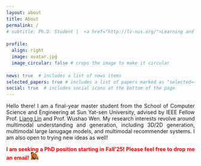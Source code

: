 ```yaml
---
layout: about
title: About
permalink: /
# subtitle: Ph.D. Student |  <a href="http://lv-nus.org/">Learning and Vision Lab</a>  |  <a href="https://nus.edu.sg/"> National University of Singapore</a>.

profile:
  align: right
  image: avatar.jpg
  image_circular: false # crops the image to make it circular

news: true  # includes a list of news items
selected_papers: true # includes a list of papers marked as "selected={true}"
social: true  # includes social icons at the bottom of the page
---
```

<!-- https://fangggf.github.io/ -->

<div style="text-align: justify;">

<p> Hello there! I am a final-year master student from the School of Computer Science and Engineering at Sun Yat-sen University, advised by IEEE Fellow Prof. <a href="https://scholar.google.com/citations?user=Nav8m8gAAAAJ">Liang Lin</a> and Prof. Wushao Wen. My research interests revolve around multimodal understanding and generation, including 3D/2D generation, multimodal large lanugage models, and multimodal recommender systems. I am also open to trying new ideas as well! 
</p>

<p><strong style="color:red;"> I am seeking a PhD position starting in Fall'25! Please feel free to drop me an email!</strong> <img src="../assets/img/extreme-teamwork.gif" width="20"></p>
 
</div>
